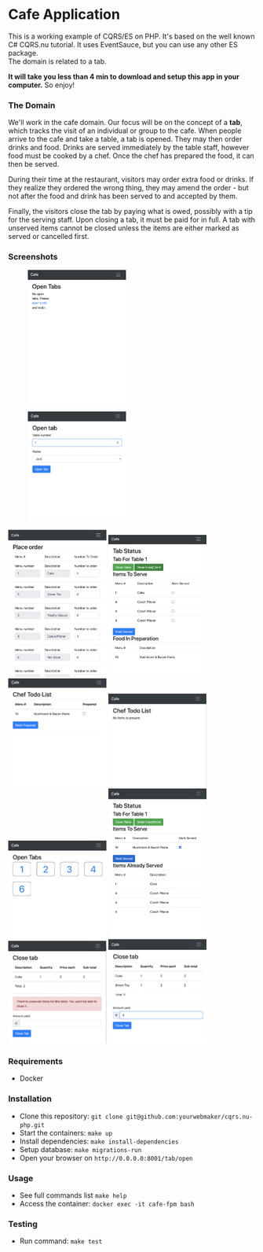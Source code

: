 # Cafe Application

This is a working example of CQRS/ES on PHP. 
It's based on the well known C# CQRS.nu tutorial.
It uses EventSauce, but you can use any other ES package.   
The domain is related to a tab.

**It will take you less than 4 min to download and setup this app in your computer.** So enjoy!

### The Domain
We'll work in the cafe domain. Our focus will be on the concept of a **tab**, which tracks the visit 
of an individual or group to the cafe. When people arrive to the cafe and take a table, a tab is opened. They may then 
order drinks and food. Drinks are served immediately by the table staff, however food must be cooked by a chef. 
Once the chef has prepared the food, it can then be served.

During their time at the restaurant, visitors may order extra food or drinks. 
If they realize they ordered the wrong thing, they may amend the order - but not after the food and drink has been 
served to and accepted by them.

Finally, the visitors close the tab by paying what is owed, possibly with a tip for the serving staff. 
Upon closing a tab, it must be paid for in full. A tab with unserved items cannot be closed unless the items are either 
marked as served or cancelled first.

### Screenshots
<figure><img src="screenshots/1-home.png" width="200"/></figure>
<figure><img src="screenshots/2-opening-tab.png" width="200"/></figure>
<img src="screenshots/3-ordering.png" width="200"/>
<img src="screenshots/4-tab-status.png" width="200"/>
<img src="screenshots/5-chef-todo.png" width="200"/>
<img src="screenshots/6-chef-todo-all-prepared.png" width="200"/>
<img src="screenshots/7-home-some-opened.png" width="200"/>
<img src="screenshots/8-status-2.png" width="200"/>
<img src="screenshots/9-cant-close-tab.png" width="200"/>
<img src="screenshots/10-closing-tab.png" width="200"/>

### Requirements
- Docker 

### Installation
- Clone this repository: `git clone git@github.com:yourwebmaker/cqrs.nu-php.git`
- Start the containers: `make up`
- Install dependencies: `make install-dependencies`
- Setup database: `make migrations-run`
- Open your browser on `http://0.0.0.0:8001/tab/open`

### Usage
- See full commands list `make help`
- Access the container: `docker exec -it cafe-fpm bash`

### Testing
- Run command: `make test`

